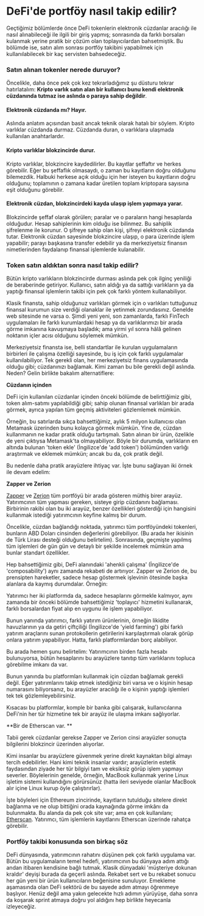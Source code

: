 # DeFi'de portföy nasıl takip edilir?

Geçtiğimiz bölümlerde önce DeFi tokenlerin elektronik cüzdanlar aracılığı ile nasıl alınabileceği ile ilgili bir giriş yapmış; sonrasında da farklı borsaları kulanmak yerine pratik bir çözüm olan toplayıcılardan bahsetmiştik. Bu bölümde ise, satın alım sonrası portföy takibini yapabilmek için kullanılabilecek bir kaç servisten bahsedeceğiz.

### Satın alınan tokenler nerede duruyor?

Öncelikle, daha önce pek çok kez tekrarladığımız şu düsturu tekrar hatırlatalım: **Kripto varlık satın alan bir kullanıcı bunu kendi elektronik cüzdanında tutmaz ise aslında o paraya sahip değildir**.

#### Elektronik cüzdanda mı? Hayır.

Aslında anlatım açısından basit ancak teknik olarak hatalı bir söylem. Kripto varlıklar cüzdanda durmaz. Cüzdanda duran, o varlıklara ulaşmada kullanılan anahtarlardır.

#### **Kripto varlıklar blokzincirde durur.**

Kripto varlıklar, blokzincire kaydedilirler. Bu kayıtlar şeffaftır ve herkes görebilir. Eğer bu şeffaflık olmasaydı, o zaman bu kayıtların doğru olduğunu bilemezdik. Halbuki herkese açık olduğu için her isteyen bu kayıtların doğru olduğunu; toplamının o zamana kadar üretilen toplam kriptopara sayısına eşit olduğunu görebilir.

#### **Elektronik cüzdan, blokzincirdeki kayda ulaşıp işlem yapmaya yarar.**

Blokzincirde şeffaf olarak görülen; paralar ve o paraların hangi hesaplarda olduğudur. Hesap sahiplerinin kim olduğu ise bilinmez. Bu sahiplik şifrelenme ile korunur. O şifreye sahip olan kişi, şifreyi elektronik cüzdanda tutar. Elektronik cüzdan sayesinde blokzincire ulaşıp, o para üzerinde işlem yapabilir; parayı başkasına transfer edebilir ya da merkeziyetsiz finansın nimetlerinden faydalanıp finansal işlemlerde kulanabilir.

### Token satın aldıktan sonra nasıl takip edilir?

Bütün kripto varlıkların blokzincirde durması aslında pek çok ilginç yeniliği de beraberinde getiriyor. Kullanıcı, satın aldığı ya da sattığı varlıkların ya da yaptığı finansal işlemlerin takibi için pek çok farklı yöntem kullanabiliyor.

Klasik finansta, sahip olduğunuz varlıkları görmek için o varlıkları tuttuğunuz finansal kurumun size verdiği olanaklar ile yetinmek zorundasınız. Genelde web sitesinde ne varsa o. Şimdi yeni yeni, son zamanlarda, farklı FinTech uygulamaları ile farklı kurumlardaki hesap ya da varlıklarımızı bir arada görme imkanına kavuşmaya başladık; ama yirmi yıl sonra hâlâ gelinen noktanın içler acısı olduğunu söylemek mümkün.

Merkeziyetsiz finansta ise, belli standartlar ile kurulan uygulamaların birbirleri ile çalışma özelliği sayesinde, bu iş için çok farklı uygulamalar kullanılabiliyor. Tek gerekli olan, her merkeziyetsiz finans uygulamasında olduğu gibi; cüzdanınızı bağlamak. Kimi zaman bu bile gerekli değil aslında. Neden? Gelin birlikte bakalım alternatiflere:

**Cüzdanın içinden**

DeFi için kullanılan cüzdanlar içinden önceki bölümde de belirttiğimiz gibi, token alım-satımı yapılabildiği gibi; sahip olunan finansal varlıkları bir arada görmek, ayrıca yapılan tüm geçmiş aktiviteleri gözlemlemek mümkün.

Örneğin, bu satırlarda sıkça bahsettiğimiz, aylık 5 milyon kullanıcısı olan Metamask üzerinden bunu kolayca görmek mümkün. Yine de, cüzdan kullanmanın ne kadar pratik olduğu tartışmalı. Satın alınan bir ürün, özelikle de yeni çıktıysa Metamask'ta olmayabiliyor. Böyle bir durumda, varlıkların en altında bulunan 'token ekle' (İngilizce'de 'add token') bölümünden varlığı araştırmak ve eklemek mümkün; ancak bu da, çok pratik değil.

Bu nedenle daha pratik arayüzlere ihtiyaç var. İşte bunu sağlayan iki örnek ile devam edelim:

**Zapper ve Zerion**

[Zapper](https://zapper.fi) ve [Zerion](https://zerion.io) tüm portföyü bir arada gösteren müthiş birer arayüz. Yatırımcının tüm yapması gereken, sisteye girip cüzdanını bağlaması. Birbirinin rakibi olan bu iki arayüz, benzer özellikleri gösterdiği için hangisini kullanmak istediği yatırımcının keyfine kalmış bir durum.

Öncelikle, cüzdan bağlandığı noktada, yatırımcı tüm portföyündeki tokenleri, bunların ABD Doları cinsinden değerlerini görebiliyor. (Bu arada her ikisinin de Türk Lirası desteği olduğunu belirtelim). Sonrasında, geçmişte yapılmış tüm işlemleri de gün gün ve detaylı bir şekilde incelemek mümkün ama bunlar standart özellikler.

Hep bahsettiğimiz gibi, DeFi alanındaki 'ahenkli çalışma' (İngilizce'de 'composability') aynı zamanda rekabeti de artırıyor. Zapper ve Zerion de,  bu prensipten hareketler, sadece hesap göstermek işlevinin ötesinde başka alanlara da kaymış durumdalar. Örneğin:

Yatırımcı her iki platformda da, sadece hesaplarını görmekle kalmıyor,  aynı zamanda bir önceki bölümde bahsettiğimiz 'toplayıcı' hizmetini kullanarak, farklı borsalardan fiyat alıp en uygunu ile işlem yapabiliyor.

Bunun yanında yatırımcı, farklı yatırım ürünlerinin, örneğin likidite havuzlarının ya da getiri çiftçiliği (İngilizce'de 'yield farming') gibi farklı yatırım araçlarını sunan protokollerin getirilerini karşılaştırmalı olarak görüp onlara yatırım yapabiliyor. Hatta, farklı platformlardan borç alabiliyor.

Bu arada hemen şunu belirtelim: Yatırımcının birden fazla hesabı bulunuyorsa, bütün hesaplarını bu arayüzlere tanıtıp tüm varlıklarını topluca görebilme imkanı da var.

Bunun yanında bu platformları kullanmak için cüzdan bağlamak gerekli değil. Eğer yatırımlarını takip etmek istediğiniz biri varsa ve o kişinin hesap numarasını biliyorsanız, bu arayüzler aracılığı ile o kişinin yaptığı işlemleri tek tek gözlemleyebilirsiniz.

Kısacası bu platformlar, komple bir banka gibi çalışarak, kullanıcılarına DeFi'nin her tür hizmetine tek bir arayüz ile ulaşma imkanı sağlıyorlar.

**Bir de Etherscan var. **

Tabii gerek cüzdanlar gerekse Zapper ve Zerion cinsi arayüzler sonuçta bilgilerini blokzincir üzerinden alıyorlar.

Kimi insanlar bu arayüzlere güvenmek yerine direkt kaynaktan bilgi almayı tercih edebilirler. Hani kimi teknik insanlar vardır; arayüzlerin estetik faydasından ziyade her tür bilgiyi tam ve eksiksiz görüp işlem yapmayı severler. Böylelerinin genelde, örneğin, MacBook kullanmak yerine Linux işletim sistemi kullandığını görürsünüz (hatta ileri seviyede olanlar MacBook alır içine Linux kurup öyle çalıştırırlar).

İşte böyleleri için Ethereum zincirinde, kayıtların tutulduğu sitelere direkt bağlanma ve ne olup bittiğini orada kaynağında görme imkânı da bulunmakta. Bu alanda da pek çok site var; ama en çok kullanılanı; [Etherscan](https://etherscan.io). Yatırımcı, tüm işlemlerin kayıtlarını Etherscan üzerinde rahatça görebilir.&#x20;

### Portföy takibi konusunda son birkaç söz

DeFi dünyasında, yatırımcının rahatını düşünen pek çok farklı uygulama var. Bütün bu uygulamaların temel hedefi, yatırımcının bu dünyaya adım attığı andan itibaren kendisine bağlı tutmak. Klasik dünyadaki 'müşteriye dokunan kraldır' deyişi burada da geçerli aslında. Rekabet sert ve bu rekabet sonucu her gün yeni bir ürün kullanıcıların beğenisine sunuluyor. Emekleme aşamasında olan DeFi sektörü de bu sayede adım atmayı öğrenmeye başlıyor. Henüz değil ama yakın gelecekte hızlı adımın yürüyüşe, daha sonra da koşarak sprint atmaya doğru yol aldığını hep birlikte heyecanla izleyeceğiz.
